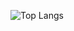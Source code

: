 <!-- <img src="https://github-readme-stats.vercel.app/api?username=imweeriyasinghe&show_icons=true&theme=radical&title_color=8E2DE2&text_color=fff&icon_color=8E2DE2">
 -->
![Top Langs](https://github-readme-stats.vercel.app/api/top-langs/?username=imweeriyasinghe&theme=radical&title_color=3178C6&text_color=fff)

<!-- [![Top Langs](https://github-readme-stats.vercel.app/api/top-langs/?username=imweeriyasinghe&layout=compact&text_color=daf7dc&bg_color=151515)](https://github.com/devSouvik/github-readme-stats)
 -->
